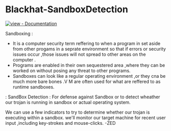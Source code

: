 # Blackhat-SandboxDetection 
<a href="https://www.codexpace.ml/2022/02/sandbox-detection.html" title="Go to project documentation"><img src="https://img.shields.io/badge/view-Documentation-blue?style=for-the-badge" alt="view - Documentation"></a>
</div>

Sandboxing :
- It is a computer security term reffering to when a program in set aside from other progams in a seprate environment so that if errors or security issues occur ,those issues will not spread to other areas on the computer .
- Programs are enabled in their own sequestered area ,where they can be worked on without posing any threat to other programs.
- Sandboxes can look like a regular operating environment ,or they cna be much more bare bones .V M are often used for what are reffered to as runtime sandboxes.

: SandBox Detection :
For defense against Sandbox or to detect wheather our trojan is running in sandbox or actual operating system.

We can use a few indicators to try to determine whether our trojan is executing within a sandbox. we'll monitor our target machine for recent user input ,including key-strokes and mouse-clicks.
                                                                          -ZED
